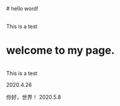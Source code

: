 <br>
# hello word!

<br>This is a test<br>

# welcome to my page.
<br>This is a test<br>

2020.4.26


你好，世界！
2020.5.8